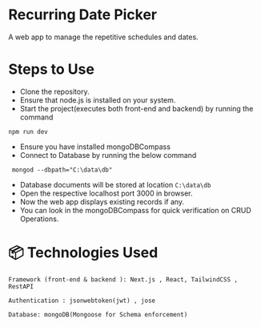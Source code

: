 # Recurring Date Picker

A web app to manage the repetitive schedules and dates.

# Steps to Use
- Clone the repository.
- Ensure that node.js is installed on your system.
- Start the project(executes both front-end and backend) by running the command
```
npm run dev
```
- Ensure you have installed mongoDBCompass
- Connect to Database by running the below command
```
 mongod --dbpath="C:\data\db" 
```
- Database documents will be stored at location `C:\data\db`
- Open the respective localhost port 3000 in browser.
- Now the web app displays existing records if any.
- You can look in the mongoDBCompass for quick verification on CRUD Operations.

# 📦 Technologies Used

    Framework (front-end & backend ): Next.js , React, TailwindCSS , RestAPI

    Authentication : jsonwebtoken(jwt) , jose

    Database: mongoDB(Mongoose for Schema enforcement)
